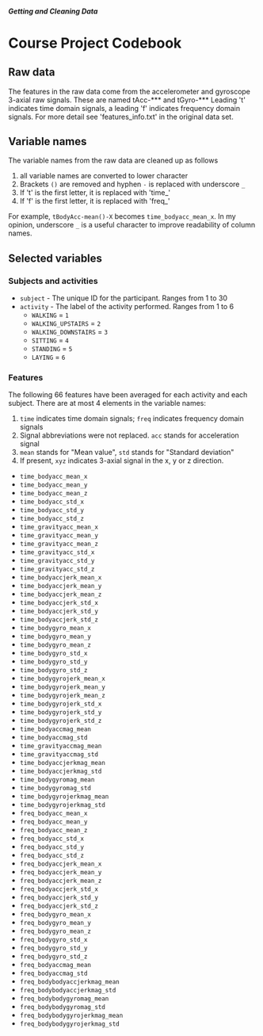 ##### Getting and Cleaning Data
# Course Project Codebook

## Raw data

The features in the raw data come from the accelerometer and gyroscope 3-axial raw signals. These are named tAcc-*** and tGyro-***
Leading 't' indicates time domain signals, a leading 'f' indicates frequency domain signals.
For more detail see 'features_info.txt' in the original data set.

## Variable names
The variable names from the raw data are cleaned up as follows

1. all variable names are converted to lower character
2. Brackets `()` are removed and hyphen `-` is replaced with underscore `_`
3. If 't' is the first letter, it is replaced with 'time_'
4. If 'f' is the first letter, it is replaced with 'freq_'

For example, `tBodyAcc-mean()-X` becomes `time_bodyacc_mean_x`.
In my opinion, underscore `_` is a useful character to improve readability of column names.

## Selected variables

### Subjects and activities
* `subject` - The unique ID for the participant. Ranges from 1 to 30
* `activity` - The label of the activity performed. Ranges from 1 to 6
	* `WALKING` = `1`
	* `WALKING_UPSTAIRS` = `2`
	* `WALKING_DOWNSTAIRS` = `3`
	* `SITTING` = `4`
	* `STANDING` = `5`
	* `LAYING` = `6`

### Features

The following 66 features have been averaged for each activity and each subject. 
There are at most 4 elements in the variable names:
1. `time` indicates time domain signals; `freq` indicates frequency domain signals
2. Signal abbreviations were not replaced. `acc` stands for acceleration signal
3. `mean` stands for "Mean value", `std` stands for "Standard deviation"
4. If present, `xyz` indicates 3-axial signal in the x, y or z direction.


* `time_bodyacc_mean_x`
* `time_bodyacc_mean_y`
* `time_bodyacc_mean_z`
* `time_bodyacc_std_x`
* `time_bodyacc_std_y`
* `time_bodyacc_std_z`
* `time_gravityacc_mean_x`
* `time_gravityacc_mean_y`
* `time_gravityacc_mean_z`
* `time_gravityacc_std_x`
* `time_gravityacc_std_y`
* `time_gravityacc_std_z`
* `time_bodyaccjerk_mean_x`
* `time_bodyaccjerk_mean_y`
* `time_bodyaccjerk_mean_z`
* `time_bodyaccjerk_std_x`
* `time_bodyaccjerk_std_y`
* `time_bodyaccjerk_std_z`
* `time_bodygyro_mean_x`
* `time_bodygyro_mean_y`
* `time_bodygyro_mean_z`
* `time_bodygyro_std_x`
* `time_bodygyro_std_y`
* `time_bodygyro_std_z`
* `time_bodygyrojerk_mean_x`
* `time_bodygyrojerk_mean_y`
* `time_bodygyrojerk_mean_z`
* `time_bodygyrojerk_std_x`
* `time_bodygyrojerk_std_y`
* `time_bodygyrojerk_std_z`
* `time_bodyaccmag_mean`
* `time_bodyaccmag_std`
* `time_gravityaccmag_mean`
* `time_gravityaccmag_std`
* `time_bodyaccjerkmag_mean`
* `time_bodyaccjerkmag_std`
* `time_bodygyromag_mean`
* `time_bodygyromag_std`
* `time_bodygyrojerkmag_mean`
* `time_bodygyrojerkmag_std`
* `freq_bodyacc_mean_x`
* `freq_bodyacc_mean_y`
* `freq_bodyacc_mean_z`
* `freq_bodyacc_std_x`
* `freq_bodyacc_std_y`
* `freq_bodyacc_std_z`
* `freq_bodyaccjerk_mean_x`
* `freq_bodyaccjerk_mean_y`
* `freq_bodyaccjerk_mean_z`
* `freq_bodyaccjerk_std_x`
* `freq_bodyaccjerk_std_y`
* `freq_bodyaccjerk_std_z`
* `freq_bodygyro_mean_x`
* `freq_bodygyro_mean_y`
* `freq_bodygyro_mean_z`
* `freq_bodygyro_std_x`
* `freq_bodygyro_std_y`
* `freq_bodygyro_std_z`
* `freq_bodyaccmag_mean`
* `freq_bodyaccmag_std`
* `freq_bodybodyaccjerkmag_mean`
* `freq_bodybodyaccjerkmag_std`
* `freq_bodybodygyromag_mean`
* `freq_bodybodygyromag_std`
* `freq_bodybodygyrojerkmag_mean`
* `freq_bodybodygyrojerkmag_std` 
